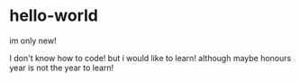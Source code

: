 # hello-world
im only new!

I don't know how to code! but i would like to learn! although maybe honours year is not the year to learn!
